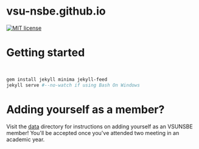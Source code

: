 # vsu-nsbe.github.io

[![MIT license](http://img.shields.io/badge/license-MIT-brightgreen.svg)](http://opensource.org/licenses/MIT)

# Getting started

```sh


gem install jekyll minima jekyll-feed
jekyll serve #--no-watch if using Bash On Windows
```
# Adding yourself as a member?
Visit the [data](_data/) directory for instructions on adding yourself as an VSUNSBE member! You'll be accepted once you've attended two meeting in an academic year.
